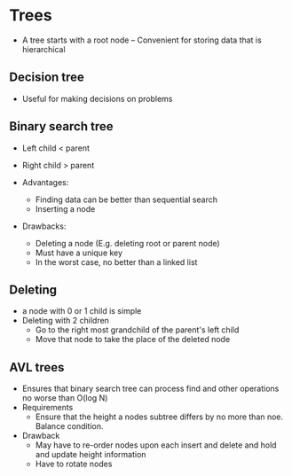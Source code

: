 # Trees
- A tree starts with a root node
– Convenient for storing data that is hierarchical

## Decision tree
- Useful for making decisions on problems

## Binary search tree

- Left child  < parent
- Right child > parent

- Advantages:
    - Finding data can be better than sequential search
    - Inserting a node

- Drawbacks:
    - Deleting a node (E.g. deleting root or parent node)
    - Must have a unique key
    - In the worst case, no better than a linked list

## Deleting
-  a node with 0 or 1 child is simple
-  Deleting with 2 children
    +  Go to the right most grandchild of the parent's left child
    +  Move that node to take the place of the deleted node

## AVL trees
- Ensures that binary search tree can process find and other operations no worse than O(log N)
- Requirements
    + Ensure that the height a nodes subtree differs by no more than noe. Balance condition.
- Drawback
    - May have to re-order nodes upon each insert and delete and hold and update height information
    - Have to rotate nodes





